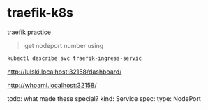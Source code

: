 # traefik-k8s
traefik practice

> get nodeport number using

```bash
kubectl describe svc traefik-ingress-servic
```

http://lulski.localhost:32158/dashboard/

http://whoami.localhost:32158/

todo: what made these special?
  kind: Service
    spec:
      type: NodePort 